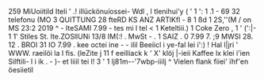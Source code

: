 259 MiUoiitild Iteli ' .! illückönuíossei- Wdl , l tlenihui'y ( ' 1 ': 1 .1 - 69 32 telefonu (MO 3 QUITTUNG 28 fteRD KS ANZ ARTlKfl - 8 1 ßd 1 2S,''(M / on MS 23:2 2019 ^ - IteSAMI 7.99 - tes mi l tel < 1 Keteltiii.) 1 Coke Zero , 1 ' (':|- 1 1' Stiles St. Ite.ZOSllUNi 13/8 IM(:! . MwSt - . 1 SAIZ . 0 7.99 7. ;9 MWSI 28. 12 . BROI 31 IO 7.99 . kee octei ine - - ilil Beeiicl i ye-fal lei i':) ! Hal l|jri ' WWW. raeilöi la I fis. (leZite j 11 f eeilliack k ' X' klöj |-ieii Kaffee lx klei i'ien Silftili- l i ik . - )- et liiil tei l! 3 ' 1 lj81m--'7wbp-iiilj ^ Vielen flank fiiei' ïhf'en öesiietil